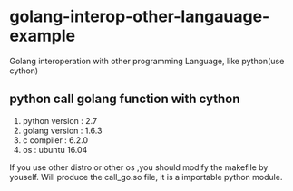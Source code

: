 # golang-interop-other-langauage-example
Golang interoperation with other programming Language, like python(use cython)

## python call golang function with cython
1. python version : 2.7
2. golang version : 1.6.3
3. c compiler : 6.2.0
4. os : ubuntu 16.04

If you use other distro or other os ,you should modify the makefile by youself.
Will produce the call_go.so file, it is a importable python module.
